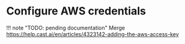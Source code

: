 # Configure AWS credentials

!!! note "TODO: pending documentation"
    Merge https://help.cast.ai/en/articles/4323142-adding-the-aws-access-key


